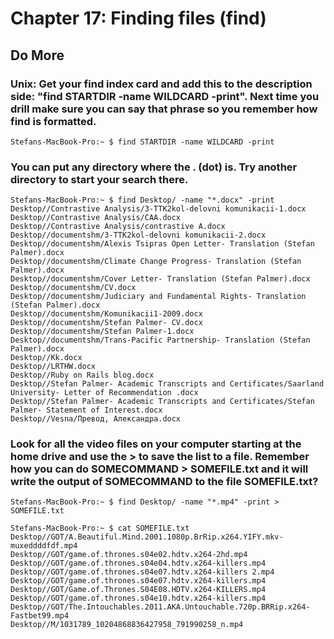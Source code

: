 
# Chapter 17: Finding files (find)

## Do More

### Unix: Get your find index card and add this to the description side: "find STARTDIR -name WILDCARD -print". Next time you drill make sure you can say that phrase so you remember how find is formatted.

    Stefans-MacBook-Pro:~ $ find STARTDIR -name WILDCARD -print

### You can put any directory where the . (dot) is. Try another directory to start your search there.

    Stefans-MacBook-Pro:~ $ find Desktop/ -name "*.docx" -print
    Desktop//Contrastive Analysis/3-TTK2kol-delovni komunikacii-1.docx
    Desktop//Contrastive Analysis/CAA.docx
    Desktop//Contrastive Analysis/contrastive A.docx
    Desktop//documentshm/3-TTK2kol-delovni komunikacii-2.docx
    Desktop//documentshm/Alexis Tsipras Open Letter- Translation (Stefan Palmer).docx
    Desktop//documentshm/Climate Change Progress- Translation (Stefan Palmer).docx
    Desktop//documentshm/Cover Letter- Translation (Stefan Palmer).docx
    Desktop//documentshm/CV.docx
    Desktop//documentshm/Judiciary and Fundamental Rights- Translation (Stefan Palmer).docx
    Desktop//documentshm/Komunikacii1-2009.docx
    Desktop//documentshm/Stefan Palmer- CV.docx
    Desktop//documentshm/Stefan Palmer-1.docx
    Desktop//documentshm/Trans-Pacific Partnership- Translation (Stefan Palmer).docx
    Desktop//Kk.docx
    Desktop//LRTHW.docx
    Desktop//Ruby on Rails blog.docx
    Desktop//Stefan Palmer- Academic Transcripts and Certificates/Saarland University- Letter of Recommendation .docx
    Desktop//Stefan Palmer- Academic Transcripts and Certificates/Stefan Palmer- Statement of Interest.docx
    Desktop//Vesna/Превод, Александра.docx

### Look for all the video files on your computer starting at the home drive and use the > to save the list to a file. Remember how you can do SOMECOMMAND > SOMEFILE.txt and it will write the output of SOMECOMMAND to the file SOMEFILE.txt?

    Stefans-MacBook-Pro:~ $ find Desktop/ -name "*.mp4" -print > SOMEFILE.txt
    
    Stefans-MacBook-Pro:~ $ cat SOMEFILE.txt
    Desktop//GOT/A.Beautiful.Mind.2001.1080p.BrRip.x264.YIFY.mkv-muxeddddfdf.mp4
    Desktop//GOT/game.of.thrones.s04e02.hdtv.x264-2hd.mp4
    Desktop//GOT/game.of.thrones.s04e04.hdtv.x264-killers.mp4
    Desktop//GOT/game.of.thrones.s04e07.hdtv.x264-killers 2.mp4
    Desktop//GOT/game.of.thrones.s04e07.hdtv.x264-killers.mp4
    Desktop//GOT/Game.of.Thrones.S04E08.HDTV.x264-KILLERS.mp4
    Desktop//GOT/game.of.thrones.s04e10.hdtv.x264-killers.mp4
    Desktop//GOT/The.Intouchables.2011.AKA.Untouchable.720p.BRRip.x264-Fastbet99.mp4
    Desktop//M/1031789_10204868836427958_791990258_n.mp4
    

